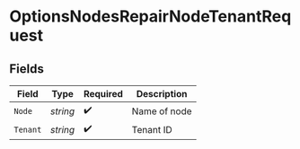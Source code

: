 # OptionsNodesRepairNodeTenantRequest


## Fields

| Field              | Type               | Required           | Description        |
| ------------------ | ------------------ | ------------------ | ------------------ |
| `Node`             | *string*           | :heavy_check_mark: | Name of node       |
| `Tenant`           | *string*           | :heavy_check_mark: | Tenant ID          |